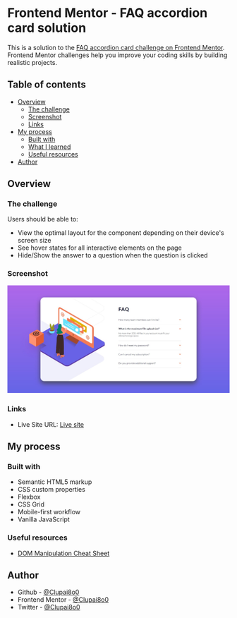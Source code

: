 # Frontend Mentor - FAQ accordion card solution

This is a solution to the [FAQ accordion card challenge on Frontend Mentor](https://www.frontendmentor.io/challenges/faq-accordion-card-XlyjD0Oam). Frontend Mentor challenges help you improve your coding skills by building realistic projects. 

## Table of contents

- [Overview](#overview)
  - [The challenge](#the-challenge)
  - [Screenshot](#screenshot)
  - [Links](#links)
- [My process](#my-process)
  - [Built with](#built-with)
  - [What I learned](#what-i-learned)
  - [Useful resources](#useful-resources)
- [Author](#author)

## Overview

### The challenge

Users should be able to:

- View the optimal layout for the component depending on their device's screen size
- See hover states for all interactive elements on the page
- Hide/Show the answer to a question when the question is clicked

### Screenshot

![Desktop View](./design/desktop-view.png)

### Links

- Live Site URL: [Live site](https://your-live-site-url.com)

## My process

### Built with

- Semantic HTML5 markup
- CSS custom properties
- Flexbox
- CSS Grid
- Mobile-first workflow
- Vanilla JavaScript

### Useful resources

- [DOM Manipulation Cheat Sheet](https://gist.github.com/thegitfather/9c9f1a927cd57df14a59c268f118ce86#add-elements-to-the-dom-cont)

## Author

- Github - [@Clupai8o0](https://www.github.com/Clupai8o0)
- Frontend Mentor - [@Clupai8o0](https://www.frontendmentor.io/profile/Clupai8o0)
- Twitter - [@Clupai8o0](https://www.twitter.com/Clupai8o0)
